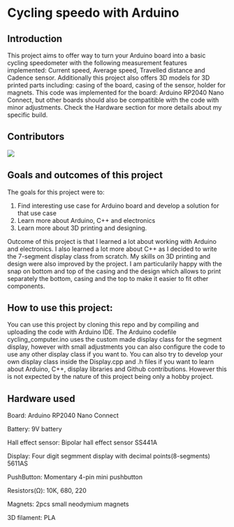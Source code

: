 # Cycling speedo with Arduino

## Introduction
This project aims to offer way to turn your Arduino board into a basic cycling speedometer with the following measurement features implemented: Current speed, Average speed, Travelled distance and Cadence sensor. Additionally this project also offers 3D models for 3D printed parts including: casing of the board, casing of the sensor, holder for magnets. This code was implemented for the board: Arduino RP2040 Nano Connect, but other boards should also be compatitible with the code with minor adjustments. Check the Hardware section for more details about my specific build.

## Contributors
<a href="https://github.com/TheKaski/cycling_computer/graphs/contributors">
  <img src="https://contrib.rocks/image?repo=TheKaski/cycling_computer" />
</a>

## Goals and outcomes of this project
The goals for this project were to:
1. Find interesting use case for Arduino board and develop a solution for that use case
2. Learn more about Arduino, C++ and electronics
3. Learn more about 3D printing and designing.

Outcome of this project is that I learned a lot about working with Arduino and electronics. I also learned a lot more about C++ as I decided to write the 7-segment display class from scratch. My skills on 3D printing and design were also improved by the project. I am particularily happy with the snap on bottom and top of the casing and the design which allows to print separately the bottom, casing and the top to make it easier to fit other components. 

## How to use this project:
You can use this project by cloning this repo and by compiling and uploading the code with Arduino IDE. The Arduino codefile cycling_computer.ino uses the custom made display class for the  segment display, however with small adjustments you can also configure the code to use any other display class if you want to. You can also try to develop your own display class inside the Display.cpp and .h files if you want to learn about Arduino, C++, display libraries and Github contributions. However this is not expected by the nature of this project being only a hobby project.

## Hardware used
Board: Arduino RP2040 Nano Connect

Battery: 9V battery

Hall effect sensor: Bipolar hall effect sensor SS441A

Display: Four digit segmment display with decimal points(8-segments) 5611AS

PushButton: Momentary 4-pin mini pushbutton

Resistors(Ω): 10K, 680, 220

Magnets: 2pcs small neodymium magnets

3D filament: PLA



